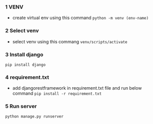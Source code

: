 ### 1 VENV
* create virtual env using this command
`python -m venv (env-name)`

### 2 Select venv
* select venv using this commang
`venv/scripts/activate`

### 3 Install django
 `pip install django`

### 4 requirement.txt
* add djangorestframework in requirement.txt file and run below command
`pip install -r requirement.txt`

### 5 Run server 
`python manage.py runserver`
